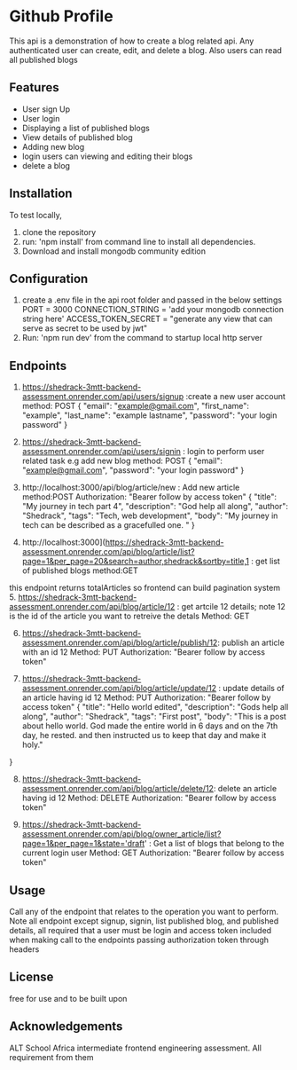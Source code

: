 # Github Profile

This api is a demonstration of how to create a blog related api. Any authenticated user can create, edit, and delete a blog. Also users can read all published blogs

## Features
- User sign Up
- User login
- Displaying a list of published blogs
- View details of published blog
- Adding new blog
- login users can viewing and editing their blogs
- delete a blog

## Installation
To test locally, 
1. clone the repository
2. run: 'npm install' from command line to install all dependencies. 
3. Download and install mongodb community edition

## Configuration
1. create a .env file in the api root folder and passed in the below settings
PORT = 3000
CONNECTION_STRING = 'add your mongodb connection string here'
ACCESS_TOKEN_SECRET = "generate any view that can serve as secret to be used by jwt"
2. Run: 'npm run dev' from the command to startup local http server

## Endpoints
1. https://shedrack-3mtt-backend-assessment.onrender.com/api/users/signup :create a new user account
method: POST
    {
  "email": "example@gmail.com",
  "first_name": "example",
  "last_name": "example lastname",
  "password": "your login password"
}
2. https://shedrack-3mtt-backend-assessment.onrender.com/api/users/signin : login to perform user related task e.g add new blog
method: POST
{
  "email": "example@gmail.com",
  "password": "your login password"
}

3. http://localhost:3000/api/blog/article/new : Add new article
    method:POST
    Authorization: "Bearer follow by access token"
{
  "title": "My journey in tech part 4",
  "description": "God help all along",
  "author": "Shedrack",
  "tags": "Tech, web development",
  "body": "My journey in tech can be described as a gracefulled one. "
}
4. http://localhost:3000](https://shedrack-3mtt-backend-assessment.onrender.com/api/blog/article/list?page=1&per_page=20&search=author,shedrack&sortby=title,1 : get list of published blogs
method:GET

this endpoint returns totalArticles so frontend can build pagination system
5. https://shedrack-3mtt-backend-assessment.onrender.com/api/blog/article/12 : get artcile 12 details; note 12 is the id of the article you want to retreive the detals
Method: GET

6. https://shedrack-3mtt-backend-assessment.onrender.com/api/blog/article/publish/12: publish an article with an id 12
Method: PUT
Authorization: "Bearer follow by access token"

7. https://shedrack-3mtt-backend-assessment.onrender.com/api/blog/article/update/12 : update details of an article having id 12
Method: PUT
Authorization: "Bearer follow by access token"
{
  "title": "Hello world edited",
  "description": "Gods help all along",
  "author": "Shedrack",
  "tags": "First post",
  "body": "This is a post about hello world. God made the entire world in 6 days and on the 7th day, he rested. and then instructed us to keep that day and make it holy."
  
}

8. https://shedrack-3mtt-backend-assessment.onrender.com/api/blog/article/delete/12: delete an article having id 12
Method: DELETE
Authorization: "Bearer follow by access token"

9. https://shedrack-3mtt-backend-assessment.onrender.com/api/blog/owner_article/list?page=1&per_page=1&state='draft' : Get a list of blogs that belong to the current login user
Method: GET
Authorization: "Bearer follow by access token"

## Usage
Call any of the endpoint that relates to the operation you want to perform.
Note all endpoint except signup, signin, list published blog, and published details, all required that a user must be login and access token included when making call to the endpoints passing authorization token through headers


## License

free for use and to be built upon

## Acknowledgements

ALT School Africa intermediate frontend engineering assessment.
All requirement from them


